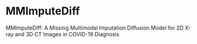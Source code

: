 # MMImputeDiff
MMImputeDiff: A Missing Multimodal Imputation Diffusion Model for 2D X-ray and 3D CT Images in COVID-19 Diagnosis
